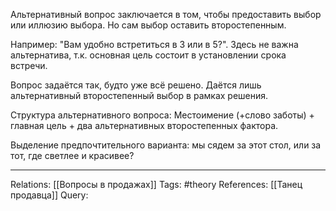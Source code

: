 Альтернативный вопрос заключается в том, чтобы предоставить выбор или иллюзию выбора. Но сам выбор оставить второстепенным. 

Например: "Вам удобно встретиться в 3 или в 5?". Здесь не важна альтернатива, т.к. основная цель состоит в установлении срока встречи. 

Вопрос задаётся так, будто уже всё решено. Даётся лишь альтернативный второстепенный выбор в рамках решения. 

Структура альтернативного вопроса:
Местоимение (+слово заботы) + главная цель + два альтернативных второстепенных фактора. 

Выделение предпочтительного варианта: мы сядем за этот стол, или за тот, где светлее и красивее? 

___
Relations: [[Вопросы в продажах]] 
Tags: #theory 
References: [[Танец продавца]] 
Query: 
